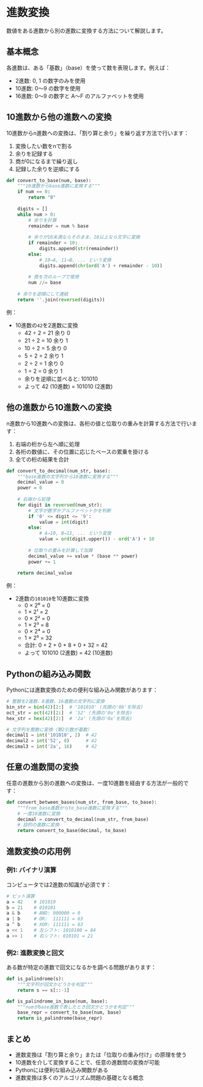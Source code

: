 # 進数変換

数値をある進数から別の進数に変換する方法について解説します。

## 基本概念

各進数は、ある「基数」（base）を使って数を表現します。例えば：
- 2進数: 0, 1 の数字のみを使用
- 10進数: 0〜9 の数字を使用
- 16進数: 0〜9 の数字と A〜F のアルファベットを使用

## 10進数から他の進数への変換

10進数からn進数への変換は、「割り算と余り」を繰り返す方法で行います：

1. 変換したい数をnで割る
2. 余りを記録する
3. 商が0になるまで繰り返し
4. 記録した余りを逆順にする

```python
def convert_to_base(num, base):
    """10進数からbase進数に変換する"""
    if num == 0:
        return "0"
        
    digits = []
    while num > 0:
        # 余りを計算
        remainder = num % base
        
        # 余りが10未満ならそのまま、10以上なら文字に変換
        if remainder < 10:
            digits.append(str(remainder))
        else:
            # 10→A, 11→B, ... という変換
            digits.append(chr(ord('A') + remainder - 10))
            
        # 商を次のループで使用
        num //= base
        
    # 余りを逆順にして連結
    return ''.join(reversed(digits))
```

例：
- 10進数の`42`を2進数に変換
  - 42 ÷ 2 = 21 余り 0
  - 21 ÷ 2 = 10 余り 1
  - 10 ÷ 2 = 5 余り 0
  - 5 ÷ 2 = 2 余り 1
  - 2 ÷ 2 = 1 余り 0
  - 1 ÷ 2 = 0 余り 1
  - 余りを逆順に並べると: 101010
  - よって 42 (10進数) = 101010 (2進数)

## 他の進数から10進数への変換

n進数から10進数への変換は、各桁の値と位取りの重みを計算する方法で行います：

1. 右端の桁から左へ順に処理
2. 各桁の数値に、その位置に応じたベースの累乗を掛ける
3. 全ての桁の結果を合計

```python
def convert_to_decimal(num_str, base):
    """base進数の文字列から10進数に変換する"""
    decimal_value = 0
    power = 0
    
    # 右端から処理
    for digit in reversed(num_str):
        # 文字が数字かアルファベットかを判断
        if '0' <= digit <= '9':
            value = int(digit)
        else:
            # A→10, B→11, ... という変換
            value = ord(digit.upper()) - ord('A') + 10
            
        # 位取りの重みを計算して加算
        decimal_value += value * (base ** power)
        power += 1
        
    return decimal_value
```

例：
- 2進数の`101010`を10進数に変換
  - 0 × 2⁰ = 0
  - 1 × 2¹ = 2
  - 0 × 2² = 0
  - 1 × 2³ = 8
  - 0 × 2⁴ = 0
  - 1 × 2⁵ = 32
  - 合計: 0 + 2 + 0 + 8 + 0 + 32 = 42
  - よって 101010 (2進数) = 42 (10進数)

## Pythonの組み込み関数

Pythonには進数変換のための便利な組み込み関数があります：

```python
# 整数を2進数、8進数、16進数の文字列に変換
bin_str = bin(42)[2:]  # '101010' (先頭の'0b'を除去)
oct_str = oct(42)[2:]  # '52' (先頭の'0o'を除去)
hex_str = hex(42)[2:]  # '2a' (先頭の'0x'を除去)

# 文字列を整数に変換（第2引数が基数）
decimal1 = int('101010', 2)  # 42
decimal2 = int('52', 8)      # 42
decimal3 = int('2a', 16)     # 42
```

## 任意の進数間の変換

任意の進数から別の進数への変換は、一度10進数を経由する方法が一般的です：

```python
def convert_between_bases(num_str, from_base, to_base):
    """from_base進数からto_base進数に変換する"""
    # 一度10進数に変換
    decimal = convert_to_decimal(num_str, from_base)
    # 目的の進数に変換
    return convert_to_base(decimal, to_base)
```

## 進数変換の応用例

### 例1: バイナリ演算

コンピュータでは2進数の知識が必須です：
```python
# ビット演算
a = 42    # 101010
b = 21    # 010101
a & b     # AND: 000000 = 0
a | b     # OR:  111111 = 63
a ^ b     # XOR: 111111 = 63
a << 1    # 左シフト: 1010100 = 84
a >> 1    # 右シフト: 010101 = 21
```

### 例2: 進数変換と回文

ある数が特定の進数で回文になるかを調べる問題があります：
```python
def is_palindrome(s):
    """文字列が回文かどうかを判定"""
    return s == s[::-1]

def is_palindrome_in_base(num, base):
    """numがbase進数で表したとき回文かどうかを判定"""
    base_repr = convert_to_base(num, base)
    return is_palindrome(base_repr)
```

## まとめ

- 進数変換は「割り算と余り」または「位取りの重み付け」の原理を使う
- 10進数を介して変換することで、任意の進数間の変換が可能
- Pythonには便利な組み込み関数がある
- 進数変換は多くのアルゴリズム問題の基礎となる概念

